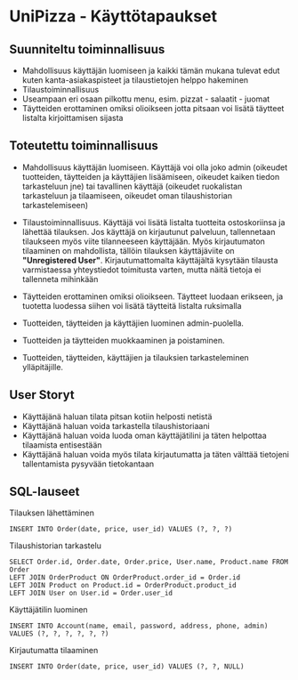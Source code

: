 # UniPizza - Käyttötapaukset

## Suunniteltu toiminnallisuus

* Mahdollisuus käyttäjän luomiseen ja kaikki tämän mukana tulevat edut kuten kanta-asiakaspisteet ja tilaustietojen helppo hakeminen
* Tilaustoiminnallisuus
* Useampaan eri osaan pilkottu menu, esim. pizzat - salaatit - juomat
* Täytteiden erottaminen omiksi olioikseen jotta pitsaan voi lisätä täytteet listalta kirjoittamisen sijasta

## Toteutettu toiminnallisuus

* Mahdollisuus käyttäjän luomiseen. Käyttäjä voi olla joko admin (oikeudet tuotteiden, täytteiden ja käyttäjien lisäämiseen, oikeudet kaiken tiedon tarkasteluun jne) tai tavallinen käyttäjä (oikeudet ruokalistan tarkasteluun ja tilaamiseen, oikeudet oman tilaushistorian tarkastelemiseen)
* Tilaustoiminnallisuus. Käyttäjä voi lisätä listalta tuotteita ostoskoriinsa ja lähettää tilauksen. Jos käyttäjä on kirjautunut palveluun, tallennetaan tilaukseen myös viite tilanneeseen käyttäjään. Myös kirjautumaton tilaaminen on mahdollista, tällöin tilauksen käyttäjäviite on **"Unregistered User"**. Kirjautumattomalta käyttäjältä kysytään tilausta varmistaessa yhteystiedot toimitusta varten, mutta näitä tietoja ei tallenneta mihinkään
* Täytteiden erottaminen omiksi olioikseen. Täytteet luodaan erikseen, ja tuotetta luodessa siihen voi lisätä täytteitä listalta ruksimalla

* Tuotteiden, täytteiden ja käyttäjien luominen admin-puolella.
* Tuotteiden ja täytteiden muokkaaminen ja poistaminen.
* Tuotteiden, täytteiden, käyttäjien ja tilauksien tarkasteleminen ylläpitäjille.

## User Storyt

* Käyttäjänä haluan tilata pitsan kotiin helposti netistä
* Käyttäjänä haluan voida tarkastella tilaushistoriaani
* Käyttäjänä haluan voida luoda oman käyttäjätilini ja täten helpottaa tilaamista entisestään
* Käyttäjänä haluan voida myös tilata kirjautumatta ja täten välttää tietojeni tallentamista pysyvään tietokantaan

## SQL-lauseet

Tilauksen lähettäminen

```INSERT INTO Order(date, price, user_id) VALUES (?, ?, ?)```

Tilaushistorian tarkastelu

```
SELECT Order.id, Order.date, Order.price, User.name, Product.name FROM Order
LEFT JOIN OrderProduct ON OrderProduct.order_id = Order.id
LEFT JOIN Product on Product.id = OrderProduct.product_id
LEFT JOIN User on User.id = Order.user_id
```

Käyttäjätilin luominen

```INSERT INTO Account(name, email, password, address, phone, admin) VALUES (?, ?, ?, ?, ?, ?)```

Kirjautumatta tilaaminen

```INSERT INTO Order(date, price, user_id) VALUES (?, ?, NULL)```